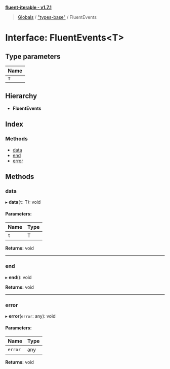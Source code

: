 **[fluent-iterable - v1.7.1](../README.md)**

> [Globals](../README.md) / ["types-base"](../modules/_types_base_.md) / FluentEvents

# Interface: FluentEvents\<T>

## Type parameters

Name |
------ |
`T` |

## Hierarchy

* **FluentEvents**

## Index

### Methods

* [data](_types_base_.fluentevents.md#data)
* [end](_types_base_.fluentevents.md#end)
* [error](_types_base_.fluentevents.md#error)

## Methods

### data

▸ **data**(`t`: T): void

#### Parameters:

Name | Type |
------ | ------ |
`t` | T |

**Returns:** void

___

### end

▸ **end**(): void

**Returns:** void

___

### error

▸ **error**(`error`: any): void

#### Parameters:

Name | Type |
------ | ------ |
`error` | any |

**Returns:** void
